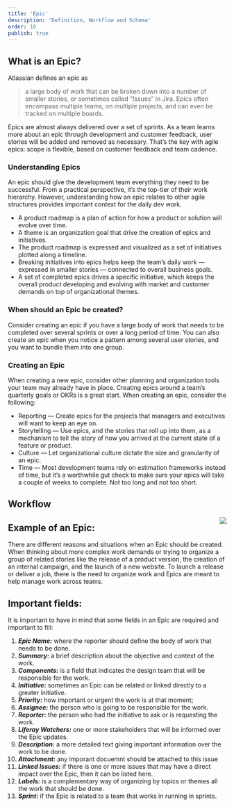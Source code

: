 ```yaml
---
title: 'Epic'
description: 'Definition, Workflow and Schema'
order: 10
publish: true
---
```


## What is an Epic?

Atlassian defines an epic as

> a large body of work that can be broken down into a number of smaller stories, or sometimes called “Issues” in Jira. Epics often encompass multiple teams, on multiple projects, and can even be tracked on multiple boards.

Epics are almost always delivered over a set of sprints. As a team learns more about an epic through development and customer feedback, user stories will be added and removed as necessary. That’s the key with agile epics: scope is flexible, based on customer feedback and team cadence.

### Understanding Epics

An epic should give the development team everything they need to be successful. From a practical perspective, it’s the top-tier of their work hierarchy. However, understanding how an epic relates to other agile structures provides important context for the daily dev work.

-   A product roadmap is a plan of action for how a product or solution will evolve over time.
-   A theme is an organization goal that drive the creation of epics and initiatives.
-   The product roadmap is expressed and visualized as a set of initiatives plotted along a timeline.
-   Breaking initiatives into epics helps keep the team’s daily work — expressed in smaller stories — connected to overall business goals.
-   A set of completed epics drives a specific initiative, which keeps the overall product developing and evolving with market and customer demands on top of organizational themes.

### When should an Epic be created?

Consider creating an epic if you have a large body of work that needs to be completed over several sprints or over a long period of time. You can also create an epic when you notice a pattern among several user stories, and you want to bundle them into one group.

### Creating an Epic

When creating a new epic, consider other planning and organization tools your team may already have in place. Creating epics around a team’s quarterly goals or OKRs is a great start. When creating an epic, consider the following:

-   Reporting — Create epics for the projects that managers and executives will want to keep an eye on.
-   Storytelling — Use epics, and the stories that roll up into them, as a mechanism to tell the story of how you arrived at the current state of a feature or product.
-   Culture — Let organizational culture dictate the size and granularity of an epic.
-   Time — Most development teams rely on estimation frameworks instead of time, but it’s a worthwhile gut check to make sure your epics will take a couple of weeks to complete. Not too long and not too short.

## Workflow

<Image
	src="/images/handbook/tools/jira/epic-worflow-generic.png"
	align="right"
	size="small"
	caption="Epic workflow"
	margin="4rem -2rem 0 4rem"
	rounded
	dropShadow
/>

## Example of an Epic:

There are different reasons and situations when an Epic should be created. When thinking about more complex work demands or trying to organize a group of related stories like the release of a product version, the creation of an internal campaign, and the launch of a new website. To launch a release or deliver a job, there is the need to organize work and Epics are meant to help manage work across teams.

## Important fields:

It is important to have in mind that some fields in an Epic are required and important to fill:
1. ***Epic Name:*** where the reporter should define the body of work that needs to be done.
2. ***Summary:*** a brief description about the objective and context of the work.
3. ***Components:*** is a field that indicates the design team that will be responsible for the work.
4. ***Initiative:*** sometimes an Epic can be related or linked directly to a greater initiative.
5. ***Priority:*** how important or urgent the work is at that moment;
6. ***Assignee:*** the person who is going to be responsible for the work.
7. ***Reporter:*** the person who had the initiative to ask or is requesting the work.
8. ***Liferay Watchers:*** one or more stakeholders that will be informed over the Epic updates.
9. ***Description:*** a more detailed text giving important information over the work to be done.
10. ***Attachment:*** any imporant docuemnt should be attached to this issue
11. ***Linked Issues:*** if there is one or more issues that may have a direct impact over the Epic, then it can be listed here.
12. ***Labels:*** is a complementary way of organizing by topics or themes all the work that should be done.
13. ***Sprint:*** if the Epic is related to a team that works in running in sprints.
